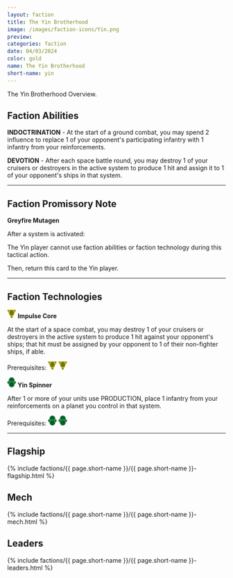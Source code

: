 ```yaml
---
layout: faction
title: The Yin Brotherhood
image: /images/faction-icons/Yin.png
preview: 
categories: faction
date: 04/03/2024
color: gold
name: The Yin Brotherhood
short-name: yin
---
```

The Yin Brotherhood Overview.
## Faction Abilities
**INDOCTRINATION** - At the start of a ground combat, you may spend 2 influence to replace 1 of your opponent's participating infantry with 1 infantry from your reinforcements.

**DEVOTION** - After each space battle round, you may destroy 1 of your cruisers or destroyers in the active system to produce 1 hit and assign it to 1 of your opponent's ships in that system.

___

## Faction Promissory Note
**Greyfire Mutagen** 

After a system is activated:

The Yin player cannot use faction abilities or faction technology during this tactical action.

Then, return this card to the Yin player.

___

## Faction Technologies
![](/images/tech-icon/cybernetic.png) **Impulse Core**

At the start of a space combat, you may destroy 1 of your cruisers or destroyers in the active system to produce 1 hit against your opponent's ships; that hit must be assigned by your opponent to 1 of their non-fighter ships, if able.

Prerequisites: ![](/images/tech-icon/cybernetic.png) ![](/images/tech-icon/cybernetic.png)

![](/images/tech-icon/tech_biotic.png) **Yin Spinner**

After 1 or more of your units use PRODUCTION, place 1 infantry from your reinforcements on a planet you control in that system.

Prerequisites: ![](/images/tech-icon/tech_biotic.png) ![](/images/tech-icon/tech_biotic.png)

___

## Flagship

 {% include factions/{{ page.short-name }}/{{ page.short-name }}-flagship.html %}

## Mech

 {% include factions/{{ page.short-name }}/{{ page.short-name }}-mech.html %}

## Leaders

 {% include factions/{{ page.short-name }}/{{ page.short-name }}-leaders.html %}